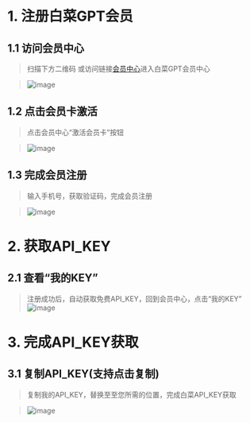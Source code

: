 # 1. 注册白菜GPT会员
## 1.1 访问会员中心
>扫描下方二维码 或访问链接[会员中心](https://shop.baicaigpt.com/#/account)进入白菜GPT会员中心

>![image](https://github.com/baicaigpt/FreeGPT_FreeApiKey/assets/160614217/704bb401-3caf-46b2-808d-104be40dbc98)
## 1.2 点击会员卡激活
>点击会员中心“激活会员卡”按钮

>![image](https://github.com/baicaigpt/FreeGPT_FreeApiKey/assets/160614217/2e99b1d5-9c3b-4df0-81e4-96b3f4cb4ee8)
## 1.3 完成会员注册
>输入手机号，获取验证码，完成会员注册

>![image](https://github.com/baicaigpt/FreeGPT_FreeApiKey/assets/160614217/9831c00b-8c3d-4834-ae00-3d77454d83b4)
# 2. 获取API_KEY
## 2.1 查看“我的KEY”
>注册成功后，自动获取免费API_KEY，回到会员中心，点击“我的KEY”
>![image](https://github.com/baicaigpt/FreeGPT_FreeApiKey/assets/160614217/b222a3af-9a91-4cdc-b6be-701268db846c)
# 3. 完成API_KEY获取
## 3.1 复制API_KEY(支持点击复制)
>复制我的API_KEY，替换至至您所需的位置，完成白菜API_KEY获取

>![image](https://github.com/baicaigpt/FreeGPT_FreeApiKey/assets/160614217/0c32b182-1588-4b08-98b3-720a0a9b41f8)
